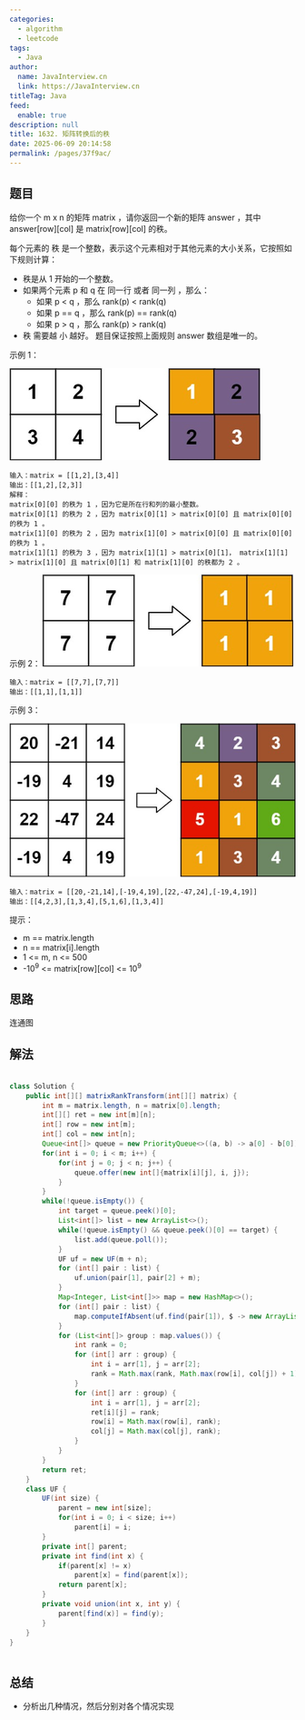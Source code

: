 ```yaml
---
categories: 
  - algorithm
  - leetcode
tags: 
  - Java
author: 
  name: JavaInterview.cn
  link: https://JavaInterview.cn
titleTag: Java
feed: 
  enable: true
description: null
title: 1632. 矩阵转换后的秩
date: 2025-06-09 20:14:58
permalink: /pages/37f9ac/
---
```


## 题目

给你一个 m x n 的矩阵 matrix ，请你返回一个新的矩阵 answer ，其中 answer[row][col] 是 matrix[row][col] 的秩。

每个元素的 秩 是一个整数，表示这个元素相对于其他元素的大小关系，它按照如下规则计算：

* 秩是从 1 开始的一个整数。
* 如果两个元素 p 和 q 在 同一行 或者 同一列 ，那么：
  * 如果 p < q ，那么 rank(p) < rank(q)
  * 如果 p == q ，那么 rank(p) == rank(q)
  * 如果 p > q ，那么 rank(p) > rank(q)
* 秩 需要越 小 越好。
题目保证按照上面规则 answer 数组是唯一的。



示例 1：

![1632rank1.jpg](../../../media/pictures/leetcode/1632rank1.jpg)

    输入：matrix = [[1,2],[3,4]]
    输出：[[1,2],[2,3]]
    解释：
    matrix[0][0] 的秩为 1 ，因为它是所在行和列的最小整数。
    matrix[0][1] 的秩为 2 ，因为 matrix[0][1] > matrix[0][0] 且 matrix[0][0] 的秩为 1 。
    matrix[1][0] 的秩为 2 ，因为 matrix[1][0] > matrix[0][0] 且 matrix[0][0] 的秩为 1 。
    matrix[1][1] 的秩为 3 ，因为 matrix[1][1] > matrix[0][1]， matrix[1][1] > matrix[1][0] 且 matrix[0][1] 和 matrix[1][0] 的秩都为 2 。
示例 2：
![1632rank2.jpg](../../../media/pictures/leetcode/1632rank2.jpg)

    输入：matrix = [[7,7],[7,7]]
    输出：[[1,1],[1,1]]
示例 3：

![1632rank3.jpg](../../../media/pictures/leetcode/1632rank3.jpg)

    输入：matrix = [[20,-21,14],[-19,4,19],[22,-47,24],[-19,4,19]]
    输出：[[4,2,3],[1,3,4],[5,1,6],[1,3,4]]




提示：

* m == matrix.length
* n == matrix[i].length
* 1 <= m, n <= 500
* -10<sup>9</sup> <= matrix[row][col] <= 10<sup>9</sup>


## 思路

连通图

## 解法
```java

class Solution {
    public int[][] matrixRankTransform(int[][] matrix) {
        int m = matrix.length, n = matrix[0].length;
        int[][] ret = new int[m][n];
        int[] row = new int[m];
        int[] col = new int[n];
        Queue<int[]> queue = new PriorityQueue<>((a, b) -> a[0] - b[0]);
        for(int i = 0; i < m; i++) {
            for(int j = 0; j < n; j++) {
                queue.offer(new int[]{matrix[i][j], i, j});
            }
        }
        while(!queue.isEmpty()) {
            int target = queue.peek()[0];
            List<int[]> list = new ArrayList<>();
            while(!queue.isEmpty() && queue.peek()[0] == target) {
                list.add(queue.poll());
            }
            UF uf = new UF(m + n);
            for (int[] pair : list) {
                uf.union(pair[1], pair[2] + m);
            }
            Map<Integer, List<int[]>> map = new HashMap<>();
            for (int[] pair : list) {
                map.computeIfAbsent(uf.find(pair[1]), $ -> new ArrayList<>()).add(pair);
            }
            for (List<int[]> group : map.values()) {
                int rank = 0;
                for (int[] arr : group) {
                    int i = arr[1], j = arr[2];
                    rank = Math.max(rank, Math.max(row[i], col[j]) + 1);
                }
                for (int[] arr : group) {
                    int i = arr[1], j = arr[2];
                    ret[i][j] = rank;
                    row[i] = Math.max(row[i], rank);
                    col[j] = Math.max(col[j], rank);
                }
            }   
        }
        return ret;
    }
    class UF {
        UF(int size) {
            parent = new int[size];
            for(int i = 0; i < size; i++)
                parent[i] = i;
        }
        private int[] parent;
        private int find(int x) {
            if(parent[x] != x)
                parent[x] = find(parent[x]);
            return parent[x];
        }
        private void union(int x, int y) {
            parent[find(x)] = find(y);
        }
    }
}
   
```

## 总结

- 分析出几种情况，然后分别对各个情况实现 
